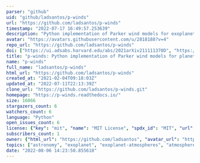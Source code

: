 ```yaml
---
parser: "github"
uid: "github/ladsantos/p-winds"
url: "https://github.com/ladsantos/p-winds"
timestamp: "2022-07-17 16:49:57.253639"
description: "Python implementation of Parker wind models for exoplanet atmospheres"
avatar: "https://avatars.githubusercontent.com/u/2818188?v=4"
repo_url: "https://github.com/ladsantos/p-winds"
doi: ["https://ui.adsabs.harvard.edu/abs/2021arXiv211111370D", "https://ui.adsabs.harvard.edu/abs/2021ascl.soft11011D/abstract"]
title: "p-winds: Python implementation of Parker wind models for planetary atmospheres"
name: "p-winds"
full_name: "ladsantos/p-winds"
html_url: "https://github.com/ladsantos/p-winds"
created_at: "2021-02-04T09:18:03Z"
updated_at: "2022-07-11T22:13:39Z"
clone_url: "https://github.com/ladsantos/p-winds.git"
homepage: "https://p-winds.readthedocs.io/"
size: 16066
stargazers_count: 6
watchers_count: 6
language: "Python"
open_issues_count: 6
license: {"key": "mit", "name": "MIT License", "spdx_id": "MIT", "url": "https://api.github.com/licenses/mit", "node_id": "MDc6TGljZW5zZTEz"}
subscribers_count: 1
owner: {"html_url": "https://github.com/ladsantos", "avatar_url": "https://avatars.githubusercontent.com/u/2818188?v=4", "login": "ladsantos", "type": "User"}
topics: ["astronomy", "exoplanet", "exoplanet-atmospheres", "atmosphere", "astrophysics"]
date: "2022-08-06 14:23:50.855618"
---
```

